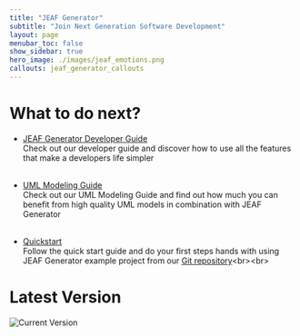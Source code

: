 ```yaml
---
title: "JEAF Generator"
subtitle: "Join Next Generation Software Development"
layout: page
menubar_toc: false
show_sidebar: true
hero_image: ./images/jeaf_emotions.png
callouts: jeaf_generator_callouts
---
```


# What to do next?

* [JEAF Generator Developer Guide](developer-guide)<br>
  Check out our developer guide and discover how to use all the features that make a developers life simpler<br><br>

* [UML Modeling Guide](uml-modeling-guide)<br>
  Check out our UML Modeling Guide and find out how much you can benefit from high quality UML models in combination with JEAF Generator<br><br>

* [Quickstart](developer-guide/quick-start)<br>
  Follow the quick start guide and do your first steps hands with using JEAF Generator example project from our [Git repository](https://bitbucket.org/anaptecs/jeaf-generator-samples "https://bitbucket.org/anaptecs/jeaf-generator-samples")<br><br>

# Latest Version

![Current Version](https://maven-badges.herokuapp.com/maven-central/com.anaptecs.jeaf.generator/jeaf-generator/badge.svg)

